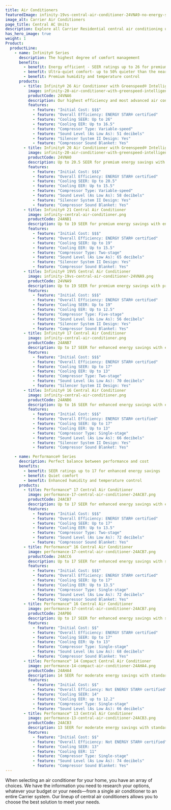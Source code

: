 ```yaml
---
title: Air Conditioners
featuredImage: infinity-19vs-central-air-conditioner-24VNA9-no-energy-star.png
image_alt: Carrier Air Conditioners
page_title: Central AC Units
description: Explore all Carrier Residential central air conditioning units to find the perfect solution for your home. Choose your model and contact us today.
has_hero_image: true
weight: 1
Product:
  productLine:
    - name: Infinity® Series
      description: The highest degree of comfort management
      benefits:
        - benefit: Energy efficient - SEER ratings up to 26 for premium energy savings
        - benefit: Ultra-quiet comfort- up to 50% quieter than the nearest competitor
        - benefit: Premium humidity and temperature control
      products:
        - title: Infinity® 26 Air Conditioner with Greenspeed® Intelligence
          image: infinity-20-air-conditioner-with-greenspeed-intelligence-24VNA0.png
          productCode: 24VNA6
          description: Our highest efficiency and most advanced air conditioner with up to 26 SEER for premium energy savings with extremely quiet performance and premium comfort
          features:
            - feature: "Initial Cost: $$$"
            - feature: "Overall Efficiency: ENERGY STAR® certified"
            - feature: "Cooling SEER: Up to 26"
            - feature: "Cooling EER: Up to 16.5"
            - feature: "Compressor Type: Variable-speed"
            - feature: "Sound Level (As Low As): 51 decibels"
            - feature: "Silencer System II Design: Yes"
            - feature: "Compressor Sound Blanket: Yes"
        - title: Infinity® 20 Air Conditioner with Greenspeed® Intelligence
          image: infinity-20-air-conditioner-with-greenspeed-intelligence-24VNA0.png
          productCode: 24VNA0
          description: Up to 20.5 SEER for premium energy savings with premium comfort features.
          features:
            - feature: "Initial Cost: $$$"
            - feature: "Overall Efficiency: ENERGY STAR® certified"
            - feature: "Cooling SEER: Up to 20.5"
            - feature: "Cooling EER: Up to 15.5"
            - feature: "Compressor Type: Variable-speed"
            - feature: "Sound Level (As Low As): 58 decibels"
            - feature: "Silencer System II Design: Yes"
            - feature: "Compressor Sound Blanket: Yes"
        - title: Infinity® 21 Central Air Conditioner
          image: infinity-central-air-conditioner.png
          productCode: 24ANB1
          description: Up to 19 SEER for premium energy savings with enhanced comfort features.
          features:
            - feature: "Initial Cost: $$$"
            - feature: "Overall Efficiency: ENERGY STAR® certified"
            - feature: "Cooling SEER: Up to 19"
            - feature: "Cooling EER: Up to 15.5"
            - feature: "Compressor Type: Two-stage"
            - feature: "Sound Level (As Low As): 65 decibels"
            - feature: "Silencer System II Design: Yes"
            - feature: "Compressor Sound Blanket: Yes"
        - title: Infinity® 19VS Central Air Conditioner
          image: infinity-19vs-central-air-conditioner-24VNA9.png
          productCode: 24VNA9
          description: Up to 19 SEER for premium energy savings with premium comfort features
          features:
            - feature: "Initial Cost: $$$"
            - feature: "Overall Efficiency: ENERGY STAR® certified"
            - feature: "Cooling SEER: Up to 19"
            - feature: "Cooling EER: Up to 12.5"
            - feature: "Compressor Type: Five-stage"
            - feature: "Sound Level (As Low As): 56 decibels"
            - feature: "Silencer System II Design: Yes"
            - feature: "Compressor Sound Blanket: Yes"
        - title: Infinity® 17 Central Air Conditioner
          image: infinity-central-air-conditioner.png
          productCode: 24ANB7
          description: Up to 17 SEER for enhanced energy savings with enhanced comfort features.
          features:
            - feature: "Initial Cost: $$$"
            - feature: "Overall Efficiency: ENERGY STAR® certified"
            - feature: "Cooling SEER: Up to 17"
            - feature: "Cooling EER: Up to 13"
            - feature: "Compressor Type: Two-stage"
            - feature: "Sound Level (As Low As): 70 decibels"
            - feature: "Silencer System II Design: Yes"
        - title: Infinity® 16 Central Air Conditioner
          image: infinity-central-air-conditioner.png
          productCode: 24ANB6
          description: Up to 16 SEER for enhanced energy savings with enhanced comfort features.
          features:
            - feature: "Initial Cost: $$$"
            - feature: "Overall Efficiency: ENERGY STAR® certified"
            - feature: "Cooling SEER: Up to 17"
            - feature: "Cooling EER: Up to 13"
            - feature: "Compressor Type: Single-stage"
            - feature: "Sound Level (As Low As): 66 decibels"
            - feature: "Silencer System II Design: Yes"
            - feature: "Compressor Sound Blanket: Yes"

    - name: Performance® Series
      description: Perfect balance between performance and cost
      benefits:
        - benefit: SEER ratings up to 17 for enhanced energy savings
        - benefit: Quiet comfort
        - benefit: Enhanced humidity and temperature control
      products:
        - title: Performance™ 17 Central Air Conditioner
          image: performance-17-central-air-conditioner-24ACB7.png
          productCode: 24ACB7
          description: Up to 17 SEER for enhanced energy savings with enhanced comfort features.
          features:
            - feature: "Initial Cost: $$$"
            - feature: "Overall Efficiency: ENERGY STAR® certified"
            - feature: "Cooling SEER: Up to 17"
            - feature: "Cooling EER: Up to 13.5"
            - feature: "Compressor Type: Two-stage"
            - feature: "Sound Level (As Low As): 72 decibels"
            - feature: "Compressor Sound Blanket: Yes"
        - title: Performance™ 16 Central Air Conditioner
          image: performance-17-central-air-conditioner-24ACB7.png
          productCode: 24ACC6
          description: Up to 17 SEER for enhanced energy savings with standard comfort features.
          features:
            - feature: "Initial Cost: $$$"
            - feature: "Overall Efficiency: ENERGY STAR® certified"
            - feature: "Cooling SEER: Up to 17"
            - feature: "Cooling EER: Up to 13.5"
            - feature: "Compressor Type: Single-stage"
            - feature: "Sound Level (As Low As): 72 decibels"
            - feature: "Compressor Sound Blanket: Yes"
        - title: Performance™ 16 Central Air Conditioner
          image: performance-17-central-air-conditioner-24ACB7.png
          productCode: 24APB6
          description: Up to 17 SEER for enhanced energy savings with standard comfort features.
          features:
            - feature: "Initial Cost: $$"
            - feature: "Overall Efficiency: ENERGY STAR® certified"
            - feature: "Cooling SEER: Up to 17"
            - feature: "Cooling EER: Up to 13"
            - feature: "Compressor Type: Single-stage"
            - feature: "Sound Level (As Low As): 68 decibels"
            - feature: "Compressor Sound Blanket: Yes"
        - title: Performance™ 14 Compact Central Air Conditioner
          image: performance-14-compact-air-conditioner-24AHA4.png
          productCode: 24AHA4
          description: 14 SEER for moderate energy savings with standard comfort features.
          features:
            - feature: "Initial Cost: $$"
            - feature: "Overall Efficiency: Not ENERGY STAR® certified"
            - feature: "Cooling SEER: 14"
            - feature: "Cooling EER: up to 12.2"
            - feature: "Compressor Type: Single-stage"
            - feature: "Sound Level (As Low As): 66 decibels"
        - title: Performance™ 13 Central Air Conditioner
          image: performance-13-central-air-conditioner-24ACB3.png
          productCode: 24ACB3
          description: 13 SEER for moderate energy savings with standard comfort features.
          features:
            - feature: "Initial Cost: $$"
            - feature: "Overall Efficiency: Not ENERGY STAR® certified"
            - feature: "Cooling SEER: 13"
            - feature: "Cooling EER: 11"
            - feature: "Compressor Type: Single-stage"
            - feature: "Sound Level (As Low As): 74 decibels"
            - feature: "Compressor Sound Blanket: Yes"
---
```


When selecting an air conditioner for your home, you have an array of choices. We have the information you need to research your options, whatever your budget or your needs—from a single air conditioner to an entire Carrier system. Our lineup of central air conditioners allows you to choose the best solution to meet your needs.
